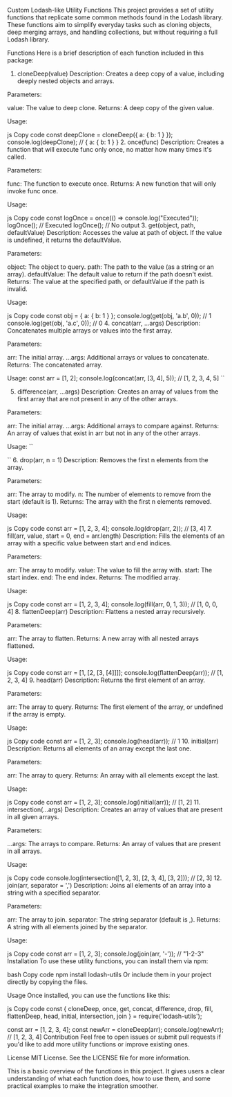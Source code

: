 Custom Lodash-like Utility Functions
This project provides a set of utility functions that replicate some common methods found in the Lodash library. These functions aim to simplify everyday tasks such as cloning objects, deep merging arrays, and handling collections, but without requiring a full Lodash library.

Functions
Here is a brief description of each function included in this package:

1. cloneDeep(value)
   Description: Creates a deep copy of a value, including deeply nested objects and arrays.

Parameters:

value: The value to deep clone.
Returns: A deep copy of the given value.

Usage:

js
Copy code
const deepClone = cloneDeep({ a: { b: 1 } });
console.log(deepClone); // { a: { b: 1 } } 2. once(func)
Description: Creates a function that will execute func only once, no matter how many times it's called.

Parameters:

func: The function to execute once.
Returns: A new function that will only invoke func once.

Usage:

js
Copy code
const logOnce = once(() => console.log("Executed"));
logOnce(); // Executed
logOnce(); // No output 3. get(object, path, defaultValue)
Description: Accesses the value at path of object. If the value is undefined, it returns the defaultValue.

Parameters:

object: The object to query.
path: The path to the value (as a string or an array).
defaultValue: The default value to return if the path doesn't exist.
Returns: The value at the specified path, or defaultValue if the path is invalid.

Usage:

js
Copy code
const obj = { a: { b: 1 } };
console.log(get(obj, 'a.b', 0)); // 1
console.log(get(obj, 'a.c', 0)); // 0 4. concat(arr, ...args)
Description: Concatenates multiple arrays or values into the first array.

Parameters:

arr: The initial array.
...args: Additional arrays or values to concatenate.
Returns: The concatenated array.

Usage:
const arr = [1, 2];
console.log(concat(arr, [3, 4], 5)); // [1, 2, 3, 4, 5]
``

5. difference(arr, ...args)
   Description: Creates an array of values from the first array that are not present in any of the other arrays.

Parameters:

arr: The initial array.
...args: Additional arrays to compare against.
Returns: An array of values that exist in arr but not in any of the other arrays.

Usage:
``

<script>
const arr1 = [1, 2, 3, 4];
const arr2 = [3, 4, 5];
console.log(difference(arr1, arr2)); // [1, 2]
</script>

`` 6. drop(arr, n = 1)
Description: Removes the first n elements from the array.

Parameters:

arr: The array to modify.
n: The number of elements to remove from the start (default is 1).
Returns: The array with the first n elements removed.

Usage:

js
Copy code
const arr = [1, 2, 3, 4];
console.log(drop(arr, 2)); // [3, 4] 7. fill(arr, value, start = 0, end = arr.length)
Description: Fills the elements of an array with a specific value between start and end indices.

Parameters:

arr: The array to modify.
value: The value to fill the array with.
start: The start index.
end: The end index.
Returns: The modified array.

Usage:

js
Copy code
const arr = [1, 2, 3, 4];
console.log(fill(arr, 0, 1, 3)); // [1, 0, 0, 4] 8. flattenDeep(arr)
Description: Flattens a nested array recursively.

Parameters:

arr: The array to flatten.
Returns: A new array with all nested arrays flattened.

Usage:

js
Copy code
const arr = [1, [2, [3, [4]]]];
console.log(flattenDeep(arr)); // [1, 2, 3, 4] 9. head(arr)
Description: Returns the first element of an array.

Parameters:

arr: The array to query.
Returns: The first element of the array, or undefined if the array is empty.

Usage:

js
Copy code
const arr = [1, 2, 3];
console.log(head(arr)); // 1 10. initial(arr)
Description: Returns all elements of an array except the last one.

Parameters:

arr: The array to query.
Returns: An array with all elements except the last.

Usage:

js
Copy code
const arr = [1, 2, 3];
console.log(initial(arr)); // [1, 2] 11. intersection(...args)
Description: Creates an array of values that are present in all given arrays.

Parameters:

...args: The arrays to compare.
Returns: An array of values that are present in all arrays.

Usage:

js
Copy code
console.log(intersection([1, 2, 3], [2, 3, 4], [3, 2])); // [2, 3] 12. join(arr, separator = ',')
Description: Joins all elements of an array into a string with a specified separator.

Parameters:

arr: The array to join.
separator: The string separator (default is ,).
Returns: A string with all elements joined by the separator.

Usage:

js
Copy code
const arr = [1, 2, 3];
console.log(join(arr, '-')); // "1-2-3"
Installation
To use these utility functions, you can install them via npm:

bash
Copy code
npm install lodash-utils
Or include them in your project directly by copying the files.

Usage
Once installed, you can use the functions like this:

js
Copy code
const { cloneDeep, once, get, concat, difference, drop, fill, flattenDeep, head, initial, intersection, join } = require('lodash-utils');

const arr = [1, 2, 3, 4];
const newArr = cloneDeep(arr);
console.log(newArr); // [1, 2, 3, 4]
Contribution
Feel free to open issues or submit pull requests if you'd like to add more utility functions or improve existing ones.

License
MIT License. See the LICENSE file for more information.

This is a basic overview of the functions in this project. It gives users a clear understanding of what each function does, how to use them, and some practical examples to make the integration smoother.
